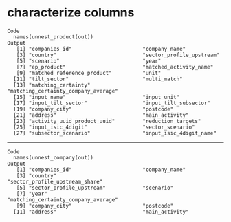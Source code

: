# characterize columns

    Code
      names(unnest_product(out))
    Output
       [1] "companies_id"                       "company_name"                      
       [3] "country"                            "sector_profile_upstream"           
       [5] "scenario"                           "year"                              
       [7] "ep_product"                         "matched_activity_name"             
       [9] "matched_reference_product"          "unit"                              
      [11] "tilt_sector"                        "multi_match"                       
      [13] "matching_certainty"                 "matching_certainty_company_average"
      [15] "input_name"                         "input_unit"                        
      [17] "input_tilt_sector"                  "input_tilt_subsector"              
      [19] "company_city"                       "postcode"                          
      [21] "address"                            "main_activity"                     
      [23] "activity_uuid_product_uuid"         "reduction_targets"                 
      [25] "input_isic_4digit"                  "sector_scenario"                   
      [27] "subsector_scenario"                 "input_isic_4digit_name"            

---

    Code
      names(unnest_company(out))
    Output
       [1] "companies_id"                       "company_name"                      
       [3] "country"                            "sector_profile_upstream_share"     
       [5] "sector_profile_upstream"            "scenario"                          
       [7] "year"                               "matching_certainty_company_average"
       [9] "company_city"                       "postcode"                          
      [11] "address"                            "main_activity"                     

